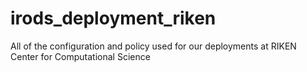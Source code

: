 # irods_deployment_riken
All of the configuration and policy used for our deployments at RIKEN Center for Computational Science
